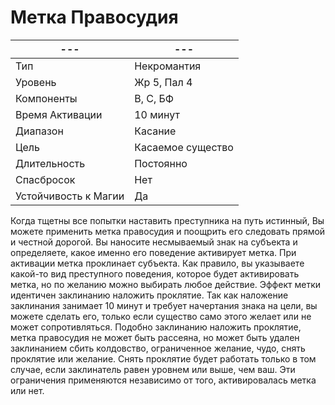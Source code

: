
# Метка Правосудия

| ---                  | ---               |
| -------------------- | ----------------- |
| Тип                  | Некромантия       |
| Уровень              | Жр 5, Пал 4       |
| Компоненты           | В, С, БФ          |
| Время Активации      | 10 минут          |
| Диапазон             | Касание           |
| Цель                 | Касаемое существо | 
| Длительность         | Постоянно         |
| Спасбросок           | Нет               |
| Устойчивость к Магии | Да                |

Когда тщетны все попытки наставить преступника на путь истинный, Вы можете применить метка правосудия и поощрить его следовать прямой и честной дорогой. Вы наносите несмываемый знак на субъекта и определяете, какое именно его поведение активирует метка. При активации метка проклинает субъекта. Как правило, вы указываете какой-то вид преступного поведения, которое будет активировать метка, но по желанию можно выбирать любое действие. Эффект метки идентичен заклинанию наложить проклятие. Так как наложение заклинания занимает 10 минут и требует начертания знака на цели, вы можете сделать его, только если существо само этого желает или не может сопротивляться. Подобно заклинанию наложить проклятие, метка правосудия не может быть рассеяна, но может быть удален заклинанием сбить колдовство, ограниченное желание, чудо, снять проклятие или желание. Снять проклятие будет работать только в том случае, если заклинатель равен уровнем или выше, чем ваш. Эти ограничения применяются независимо от того, активировалась метка или нет.
